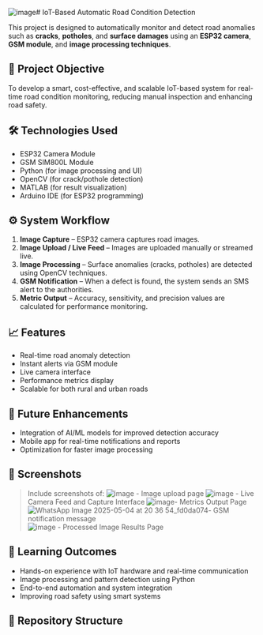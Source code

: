![image](https://github.com/user-attachments/assets/586e0909-1257-4fa1-8f53-105cfc10c404)# IoT-Based Automatic Road Condition Detection

This project is designed to automatically monitor and detect road anomalies such as **cracks**, **potholes**, and **surface damages** using an **ESP32 camera**, **GSM module**, and **image processing techniques**.

## 📌 Project Objective

To develop a smart, cost-effective, and scalable IoT-based system for real-time road condition monitoring, reducing manual inspection and enhancing road safety.

## 🛠️ Technologies Used

- ESP32 Camera Module  
- GSM SIM800L Module  
- Python (for image processing and UI)  
- OpenCV (for crack/pothole detection)  
- MATLAB (for result visualization)  
- Arduino IDE (for ESP32 programming)

## ⚙️ System Workflow

1. **Image Capture** – ESP32 camera captures road images.
2. **Image Upload / Live Feed** – Images are uploaded manually or streamed live.
3. **Image Processing** – Surface anomalies (cracks, potholes) are detected using OpenCV techniques.
4. **GSM Notification** – When a defect is found, the system sends an SMS alert to the authorities.
5. **Metric Output** – Accuracy, sensitivity, and precision values are calculated for performance monitoring.

## 📈 Features

- Real-time road anomaly detection
- Instant alerts via GSM module
- Live camera interface
- Performance metrics display
- Scalable for both rural and urban roads

## 🚀 Future Enhancements

- Integration of AI/ML models for improved detection accuracy  
- Mobile app for real-time notifications and reports  
- Optimization for faster image processing

## 📸 Screenshots

> Include screenshots of:
> ![image](https://github.com/user-attachments/assets/5f3a802c-71c8-4e09-8948-97479884a370) - Image upload page
> ![image](https://github.com/user-attachments/assets/51ddd900-2b18-44b6-8658-76ac5a3f30b4) - Live Camera Feed and Capture Interface
> ![image](https://github.com/user-attachments/assets/35e2fe5d-40dc-4f2e-91ef-b0a8d94f9721)- Metrics Output Page 
> ![WhatsApp Image 2025-05-04 at 20 36 54_fd0da074](https://github.com/user-attachments/assets/66053773-0340-4461-9ff5-247d53f5cae8)- GSM notification message  
> ![image](https://github.com/user-attachments/assets/f736e200-5d0d-4ff9-9a5a-c3a8ef915a3a) - Processed Image Results Page  

## 🧠 Learning Outcomes

- Hands-on experience with IoT hardware and real-time communication
- Image processing and pattern detection using Python
- End-to-end automation and system integration
- Improving road safety using smart systems

## 📂 Repository Structure

